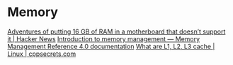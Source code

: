 # Memory

[Adventures of putting 16 GB of RAM in a motherboard that doesn’t support it | Hacker News](https://news.ycombinator.com/item?id=19573458)
[Introduction to memory management — Memory Management Reference 4.0 documentation](https://www.memorymanagement.org/mmref/index.html)
[What are L1, L2, L3 cache | Linux | cppsecrets.com](https://cppsecrets.com/users/3937989799107981011109910410111411511211111664103109971051084699111109/What-are-L1-L2-L3-cache.php)
